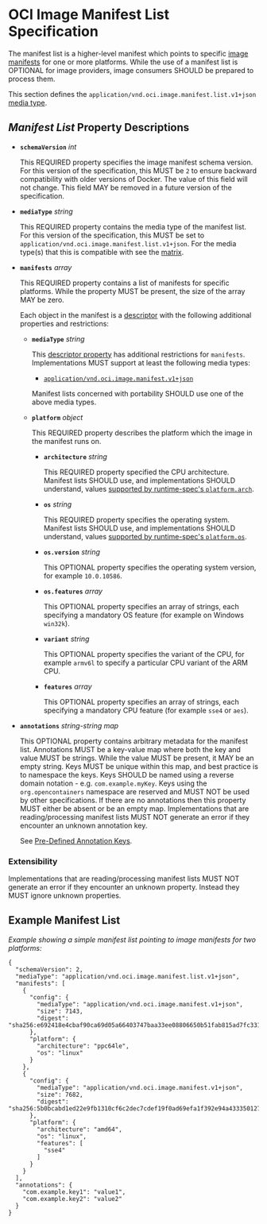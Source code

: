 # OCI Image Manifest List Specification

The manifest list is a higher-level manifest which points to specific [image manifests](manifest.md) for one or more platforms.
While the use of a manifest list is OPTIONAL for image providers, image consumers SHOULD be prepared to process them.

This section defines the `application/vnd.oci.image.manifest.list.v1+json` [media type](media-types.md).

## *Manifest List* Property Descriptions

- **`schemaVersion`** *int*

  This REQUIRED property specifies the image manifest schema version.
  For this version of the specification, this MUST be `2` to ensure backward compatibility with older versions of Docker. The value of this field will not change. This field MAY be removed in a future version of the specification.

- **`mediaType`** *string*

  This REQUIRED property contains the media type of the manifest list.
  For this version of the specification, this MUST be set to `application/vnd.oci.image.manifest.list.v1+json`.
  For the media type(s) that this is compatible with see the [matrix](media-types.md#compatibility-matrix).

- **`manifests`** *array*

  This REQUIRED property contains a list of manifests for specific platforms.
  While the property MUST be present, the size of the array MAY be zero.

  Each object in the manifest is a [descriptor](descriptor.md) with the following additional properties and restrictions:

  - **`mediaType`** *string*

    This [descriptor property](descriptor.md#properties) has additional restrictions for `manifests`.
    Implementations MUST support at least the following media types:

    - [`application/vnd.oci.image.manifest.v1+json`](manifest.md)

    Manifest lists concerned with portability SHOULD use one of the above media types.

  - **`platform`** *object*

    This REQUIRED property describes the platform which the image in the manifest runs on.

    - **`architecture`** *string*

        This REQUIRED property specified the CPU architecture.
        Manifest lists SHOULD use, and implementations SHOULD understand, values [supported by runtime-spec's `platform.arch`][runtime-platform].

    - **`os`** *string*

        This REQUIRED property specifies the operating system.
        Manifest lists SHOULD use, and implementations SHOULD understand, values [supported by runtime-spec's `platform.os`][runtime-platform].

    - **`os.version`** *string*

        This OPTIONAL property specifies the operating system version, for example `10.0.10586`.

    - **`os.features`** *array*

        This OPTIONAL property specifies an array of strings, each specifying a mandatory OS feature (for example on Windows `win32k`).

    - **`variant`** *string*

        This OPTIONAL property specifies the variant of the CPU, for example `armv6l` to specify a particular CPU variant of the ARM CPU.

    - **`features`** *array*

        This OPTIONAL property specifies an array of strings, each specifying a mandatory CPU feature (for example `sse4` or `aes`).

- **`annotations`** *string-string map*

    This OPTIONAL property contains arbitrary metadata for the manifest list.
    Annotations MUST be a key-value map where both the key and value MUST be strings.
    While the value MUST be present, it MAY be an empty string.
    Keys MUST be unique within this map, and best practice is to namespace the keys.
    Keys SHOULD be named using a reverse domain notation - e.g. `com.example.myKey`.
    Keys using the `org.opencontainers` namespace are reserved and MUST NOT be used by other specifications.
    If there are no annotations then this property MUST either be absent or be an empty map.
    Implementations that are reading/processing manifest lists MUST NOT generate an error if they encounter an unknown annotation key.

    See [Pre-Defined Annotation Keys](manifest.md#pre-defined-annotation-keys).

### Extensibility
Implementations that are reading/processing manifest lists MUST NOT generate an error if they encounter an unknown property.
Instead they MUST ignore unknown properties.

## Example Manifest List

*Example showing a simple manifest list pointing to image manifests for two platforms:*
```json,title=Manifest%20List&mediatype=application/vnd.oci.image.manifest.list.v1%2Bjson
{
  "schemaVersion": 2,
  "mediaType": "application/vnd.oci.image.manifest.list.v1+json",
  "manifests": [
    {
      "config": {
        "mediaType": "application/vnd.oci.image.manifest.v1+json",
        "size": 7143,
        "digest": "sha256:e692418e4cbaf90ca69d05a66403747baa33ee08806650b51fab815ad7fc331f"
      },
      "platform": {
        "architecture": "ppc64le",
        "os": "linux"
      }
    },
    {
      "config": {
        "mediaType": "application/vnd.oci.image.manifest.v1+json",
        "size": 7682,
        "digest": "sha256:5b0bcabd1ed22e9fb1310cf6c2dec7cdef19f0ad69efa1f392e94a4333501270"
      },
      "platform": {
        "architecture": "amd64",
        "os": "linux",
        "features": [
          "sse4"
        ]
      }
    }
  ],
  "annotations": {
    "com.example.key1": "value1",
    "com.example.key2": "value2"
  }
}
```

[runtime-platform]: https://github.com/opencontainers/runtime-spec/blob/v1.0.0-rc2/config.md#platform
